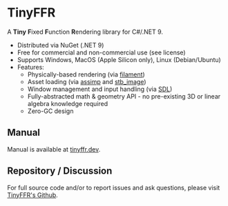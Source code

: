 # TinyFFR

A **Tiny** **F**ixed **F**unction **R**endering library for C#/.NET 9.

* Distributed via NuGet (.NET 9)
* Free for commercial and non-commercial use (see license)
* Supports Windows, MacOS (Apple Silicon only), Linux (Debian/Ubuntu)
* Features:
  * Physically-based rendering (via [filament](https://github.com/google/filament))
  * Asset loading (via [assimp](https://github.com/assimp/assimp) and [stb_image](https://github.com/nothings/stb))
  * Window management and input handling (via [SDL](https://github.com/libsdl-org/SDL))
  * Fully-abstracted math & geometry API - no pre-existing 3D or linear algebra knowledge required
  * Zero-GC design

## Manual

Manual is available at [tinyffr.dev](https://tinyffr.dev).

## Repository / Discussion

For full source code and/or to report issues and ask questions, please visit [TinyFFR's Github](https://github.com/Egodystonic/TinyFFR).
